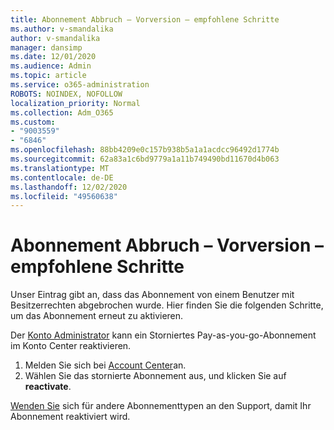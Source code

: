 ```yaml
---
title: Abonnement Abbruch – Vorversion – empfohlene Schritte
ms.author: v-smandalika
author: v-smandalika
manager: dansimp
ms.date: 12/01/2020
ms.audience: Admin
ms.topic: article
ms.service: o365-administration
ROBOTS: NOINDEX, NOFOLLOW
localization_priority: Normal
ms.collection: Adm_O365
ms.custom:
- "9003559"
- "6846"
ms.openlocfilehash: 88bb4209e0c157b938b5a1a1acdcc96492d1774b
ms.sourcegitcommit: 62a83a1c6bd9779a1a11b749490bd11670d4b063
ms.translationtype: MT
ms.contentlocale: de-DE
ms.lasthandoff: 12/02/2020
ms.locfileid: "49560638"
---
```

# <a name="subscription-cancelled---legacy---recommended-steps"></a>Abonnement Abbruch – Vorversion – empfohlene Schritte

Unser Eintrag gibt an, dass das Abonnement von einem Benutzer mit Besitzerrechten abgebrochen wurde. Hier finden Sie die folgenden Schritte, um das Abonnement erneut zu aktivieren.

Der [Konto Administrator](https://docs.microsoft.com/azure/cost-management-billing/manage/billing-subscription-transfer?WT.mc_id=Portal-Microsoft_Azure_Support#whoisaa) kann ein Storniertes Pay-as-you-go-Abonnement im Konto Center reaktivieren.

1. Melden Sie sich bei [Account Center](https://account.azure.com/Subscriptions)an.
2. Wählen Sie das stornierte Abonnement aus, und klicken Sie auf **reactivate**.

[Wenden Sie](https://ms.portal.azure.com/#blade/Microsoft_Azure_Support/HelpAndSupportBlade/overview) sich für andere Abonnementtypen an den Support, damit Ihr Abonnement reaktiviert wird.
